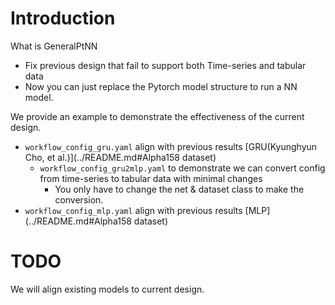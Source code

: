 

# Introduction

What is GeneralPtNN
- Fix previous design that fail to support both Time-series and tabular data
- Now you can just replace the Pytorch model structure to run a NN model.

We provide an example to demonstrate the effectiveness of the current design.
- `workflow_config_gru.yaml` align with previous results [GRU(Kyunghyun Cho, et al.)](../README.md#Alpha158 dataset)
  - `workflow_config_gru2mlp.yaml` to demonstrate we can convert config from time-series to tabular data with minimal changes
    - You only have to change the net & dataset class to make the conversion.
- `workflow_config_mlp.yaml` align with previous results [MLP](../README.md#Alpha158 dataset)

# TODO

We will align existing models to current design.
